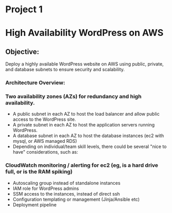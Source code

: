# Project 1
# High Availability WordPress on AWS
## Objective: 
Deploy a highly available WordPress website on AWS using public, private, and database subnets to ensure security and scalability.
### Architecture Overview:
### Two availability zones (AZs) for redundancy and high availability.
* A public subnet in each AZ to host the load balancer and allow public access to the WordPress site.
* A private subnet in each AZ to host the application servers running WordPress.
* A database subnet in each AZ to host the database instances (ec2 with mysql, or AWS managed RDS)
* Depending on individual/team skill levels, there could be several "nice to have" considerations, such as:

### CloudWatch monitoring / alerting for ec2 (eg, is a hard drive full, or is the RAM spiking)
* Autoscaling group instead of standalone instances
* IAM role for WordPress admins
* SSM access to the instances, instead of direct ssh
* Configuration templating or management (Jinja/Ansible etc)
* Deployment pipeline

